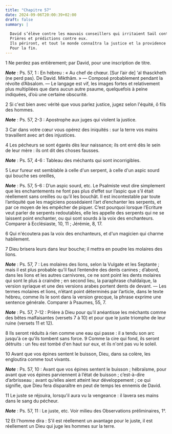 ```yaml
---
title: "Chapitre 57"
date: 2024-09-06T20:00:39+02:00
draft: false
summary: |
  
  David s’élève contre les mauvais conseillers qui irritaient Saül contre lui.
  Prières et prédictions contre eux.
  Ils périront, et tout le monde connaîtra la justice et la providence du Seigneur.
  Pour la fin.
---
```



1 Ne perdez pas entièrement; par David, pour une inscription de titre.

***Note*** :  Ps. 57, 1 : En hébreu : « Au chef de chœur. [Sur l’air de] ‘al thasckheth (ne perd pas). De David. Mikthâm. » ― Composé probablement pendant la révolte d’Absalom. ― Le langage est vif, les images fortes et relativement plus multipliées que dans aucun autre psaume, quelquefois à peine indiquées, d’où une certaine obscurité.


2 Si c'est bien avec vérité que vous parlez justice, jugez selon l'équité, ô fils des hommes.

***Note*** :  Ps. 57, 2-3 : Apostrophe aux juges qui violent la justice.

3 Car dans votre cœur vous opérez des iniquités : sur la terre vos mains travaillent avec art des injustices.


4 Les pécheurs se sont égarés dès leur naissance; ils ont erré dès le sein de leur mère : ils ont dit des choses fausses.

***Note*** :  Ps. 57, 4-6 : Tableau des méchants qui sont incorrigibles.

5 Leur fureur est semblable à celle d'un serpent, à celle d'un aspic sourd qui bouche ses oreilles,

***Note*** :  Ps. 57, 5-6 : D’un aspic sourd, etc. Le Psalmiste veut dire simplement que les enchantements ne font pas plus d’effet sur l’aspic que s’il était réellement sans oreilles ou qu’il les bouchât. Il est incontestable par toute l’antiquité que les magiciens possédaient l’art d’enchanter les serpents, et par ce moyen de les empêcher de piquer. C’est pourquoi lorsque l’Ecriture veut parler de serpents redoutables, elle les appelle des serpents qui ne se laissent point enchanter, ou qui sont sourds à la voix des enchanteurs. Comparer à Ecclésiaste, 10, 11 ; Jérémie, 8, 17.

6 Qui n'écoutera pas la voix des enchanteurs, et d'un magicien qui charme habilement.


7 Dieu brisera leurs dans leur bouche; il mettra en poudre les molaires des lions.

***Note*** :  Ps. 57, 7 : Les molaires des lions, selon la Vulgate et les Septante ; mais il est plus probable qu’il faut l’entendre des dents canines ; d’abord, dans les lions et les autres carnivores, ce ne sont point les dents molaires qui sont le plus à craindre ; en second lieu, la paraphrase chaldaïque, la version syriaque et une des versions arabes portent dents de devant. ― Les termes molaires et lions, n’étant point déterminés par l’article, dans le texte hébreu, comme ils le sont dans la version grecque, la phrase exprime une sentence générale. Comparer à Psaumes, 55, 7.

***Note*** :  Ps. 57, 7-12 : Prière à Dieu pour qu’il anéantisse les méchants comme des bêtes malfaisantes (versets 7 à 10) et pour que le juste triomphe de leur ruine (versets 11 et 12).

8 Ils seront réduits à rien comme une eau qui passe : il a tendu son arc jusqu'à ce qu'ils tombent sans force. 9 Comme la cire qui fond, ils seront détruits : un feu est tombé d'en haut sur eux, et ils n'ont pas vu le soleil.


10 Avant que vos épines sentent le buisson, Dieu, dans sa colère, les engloutira comme tout vivants.

***Note*** :  Ps. 57, 10 : Avant que vos épines sentent le buisson ; hébraïsme, pour avant que vos épines parviennent à l’état de buisson ; c’est-à-dire d’arbrisseau ; avant qu’elles aient atteint leur développement ; ce qui signifie, que Dieu fera disparaître en peut de temps les ennemis de David.

11 Le juste se réjouira, lorsqu'il aura vu la vengeance : il lavera ses mains dans le sang du pécheur.

***Note*** :  Ps. 57, 11 : Le juste, etc. Voir milieu des Observations préliminaires, 1°.

12 Et l'homme dira : S'il est réellement un avantage pour le juste, il est réellement un Dieu qui juge les hommes sur la terre.

